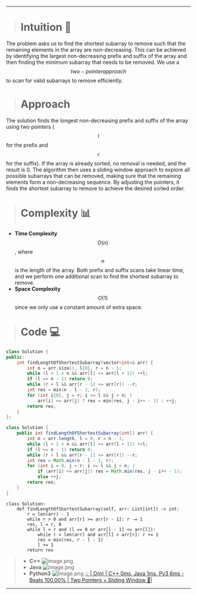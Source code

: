 #

---
> # Intuition 🧩
The problem asks us to find the shortest subarray to remove such that the remaining elements in the array are non-decreasing. This can be achieved by identifying the largest non-decreasing prefix and suffix of the array and then finding the minimum subarray that needs to be removed. We use a $$two-pointer approach$$ to scan for valid subarrays to remove efficiently.

> # Approach
The solution finds the longest non-decreasing prefix and suffix of the array using two pointers ($$l$$ for the prefix and $$r$$ for the suffix). If the array is already sorted, no removal is needed, and the result is 0. The algorithm then uses a sliding window approach to explore all possible subarrays that can be removed, making sure that the remaining elements form a non-decreasing sequence. By adjusting the pointers, it finds the shortest subarray to remove to achieve the desired sorted order.

> # Complexity 📊
- **Time Complexity** $$O(n)$$, where $$n$$ is the length of the array. Both prefix and suffix scans take linear time, and we perform one additional scan to find the shortest subarray to remove.
- **Space Complexity** $$O(1)$$ since we only use a constant amount of extra space.

> # Code 💻

```cpp []
class Solution {
public:
    int findLengthOfShortestSubarray(vector<int>& arr) {
        int n = arr.size(), l{0}, r = n - 1;
        while (l + 1 < n && arr[l] <= arr[l + 1]) ++l;
        if (l == n - 1) return 0;
        while (r > l && arr[r - 1] <= arr[r]) --r;
        int res = min(n - l - 1, r);
        for (int i{0}, j = r; i <= l && j < n; ) 
            arr[i] <= arr[j] ? res = min(res, j - i++ - 1) : ++j;
        return res;
    }
};
```
```Java []
class Solution {
    public int findLengthOfShortestSubarray(int[] arr) {
        int n = arr.length, l = 0, r = n - 1;
        while (l + 1 < n && arr[l] <= arr[l + 1]) ++l;
        if (l == n - 1) return 0;
        while (r > l && arr[r - 1] <= arr[r]) --r;
        int res = Math.min(n - l - 1, r);
        for (int i = 0, j = r; i <= l && j < n; ) 
            if (arr[i] <= arr[j]) res = Math.min(res, j - i++ - 1);
            else ++j;
        return res;
    }
}
```
```Python3 []
class Solution:
    def findLengthOfShortestSubarray(self, arr: List[int]) -> int:
        r = len(arr) - 1
        while r > 0 and arr[r] >= arr[r - 1]: r -= 1
        res, l = r, 0
        while l < r and (l == 0 or arr[l - 1] <= arr[l]):
            while r < len(arr) and arr[l] > arr[r]: r += 1
            res = min(res, r - l - 1)
            l += 1
        return res

```

> - **C++**
> ![image.png](https://assets.leetcode.com/users/images/639d61ac-c4e2-46cd-82db-e00a62e3b68e_1731631079.6325257.png)
> - **Java**
> ![image.png](https://assets.leetcode.com/users/images/f67f7ca3-67b9-4970-b06d-49150a0d8cf7_1731631065.9470758.png)
> - **Python3**
> ![image.png](https://assets.leetcode.com/users/images/134d4d05-1257-45e4-a41d-ab05b21b93c6_1731631057.960208.png)
[💡 | O(n) | C++ 0ms, Java 1ms, Py3 6ms - Beats 100.00% | Two Pointers + Sliding Window 🧠|](https://leetcode.com/problems/shortest-subarray-to-be-removed-to-make-array-sorted/solutions/6046078/o-n-c-0ms-java-1ms-py3-6ms-beats-100-00-two-pointers-sliding-window)

---
